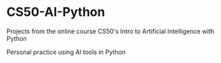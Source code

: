 # CS50-AI-Python

Projects from the online course CS50's Intro to Artificial Intelligence with Python

Personal practice using AI tools in Python
